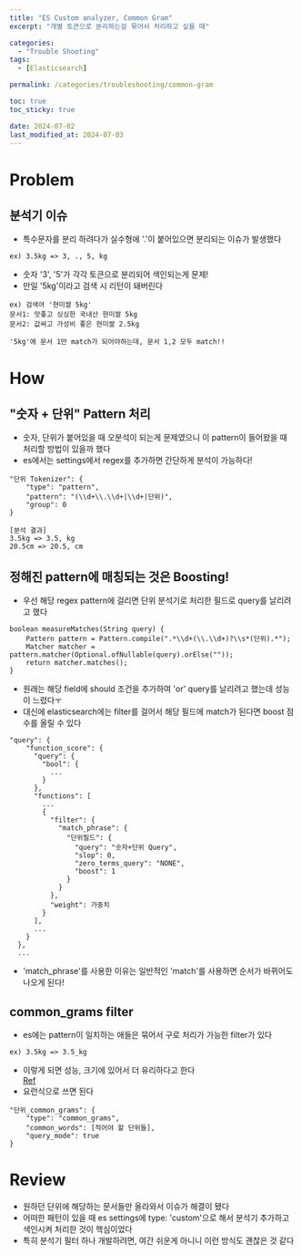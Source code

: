 ```yaml
---
title: "ES Custom analyzer, Common Gram"
excerpt: "개별 토큰으로 분리하는걸 묶어서 처리하고 싶을 때"

categories:
  - "Trouble Shooting"
tags:
  - [Elasticsearch]

permalink: /categories/troubleshooting/common-gram

toc: true
toc_sticky: true

date: 2024-07-02
last_modified_at: 2024-07-03
---
```



# Problem
## 분석기 이슈
- 특수문자를 분리 하려다가 실수형에 '.'이 붙어있으면 분리되는 이슈가 발생했다
```
ex) 3.5kg => 3, ., 5, kg
```
- 숫자 '3', '5'가 각각 토큰으로 분리되어 색인되는게 문제!
- 만일 '5kg'이라고 검색 시 리턴이 돼버린다

```
ex) 검색어 '현미쌀 5kg'
문서1: 맛좋고 싱싱한 국내산 현미쌀 5kg
문서2: 값싸고 가성비 좋은 현미쌀 2.5kg

'5kg'에 문서 1만 match가 되어야하는데, 문서 1,2 모두 match!!
```
# How
## "숫자 + 단위" Pattern 처리
- 숫자, 단위가 붙어있을 때 오분석이 되는게 문제였으니 이 pattern이 들어왔을 때 처리할 방법이 있을까 했다
- es에서는 settings에서 regex를 추가하면 간단하게 분석이 가능하다!

```
"단위 Tokenizer": {
    "type": "pattern",
    "pattern": "(\\d+\\.\\d+|\\d+|단위)",
    "group": 0
}

[분석 결과]
3.5kg => 3.5, kg
20.5cm => 20.5, cm 
```
## 정해진 pattern에 매칭되는 것은 Boosting!
- 우선 해당 regex pattern에 걸리면 단위 분석기로 처리한 필드로 query를 날리려고 했다
```
boolean measureMatches(String query) {
    Pattern pattern = Pattern.compile(".*\\d+(\\.\\d+)?\\s*(단위).*");
    Matcher matcher = pattern.matcher(Optional.ofNullable(query).orElse(""));
    return matcher.matches();
}
```
- 원래는 해당 field에 should 조건을 추가하여 'or' query를 날리려고 했는데 성능이 느렸다ㅜ
- 대신에 elasticsearch에는 filter를 걸어서 해당 필드에 match가 된다면 boost 점수를 올릴 수 있다
```
"query": {
    "function_score": {
      "query": {
        "bool": {
          ...
        }
      },
      "functions": [
        ...
        {
          "filter": {
            "match_phrase": {
              "단위필드": {
                "query": "숫자+단위 Query",
                "slop": 0,
                "zero_terms_query": "NONE",
                "boost": 1
              }
            }
          },
          "weight": 가중치
        }
      ],
      ...
    }
  },
  ...
```
- 'match_phrase'를 사용한 이유는 일반적인 'match'를 사용하면 순서가 바뀌어도 나오게 된다!
## common_grams filter
- es에는 pattern이 일치하는 애들은 묶어서 구로 처리가 가능한 filter가 있다
```
ex) 3.5kg => 3.5_kg
```
- 이렇게 되면 성능, 크기에 있어서 더 유리하다고 한다   
[Ref](https://spinscale.de/posts/2021-04-14-using-the-common-grams-filter-for-faster-queries.html)
- 요런식으로 쓰면 된다
```
"단위_common_grams": {
    "type": "common_grams",
    "common_words": [적어야 할 단위들],
    "query_mode": true
}
```
# Review
- 원하던 단위에 해당하는 문서들만 올라와서 이슈가 해결이 됐다
- 어떠한 패턴이 있을 때 es settings에 type: 'custom'으로 해서 분석기 추가하고 색인시켜 처리한 것이 핵심이었다
- 특히 분석기 필터 하나 개발하려면, 여간 쉬운게 아니니 이런 방식도 괜찮은 것 같다

